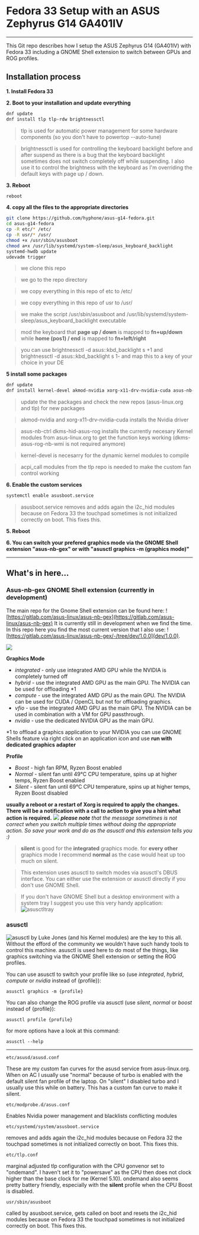 # Fedora 33 Setup with an ASUS Zephyrus G14 GA401IV

---

This Git repo describes how I setup the ASUS Zephyrus G14 (GA401IV) with Fedora 33 including a GNOME Shell extension to switch between GPUs and ROG profiles.

## Installation process

**1. Install Fedora 33**

**2. Boot to your installation and update everything**

```bash
dnf update
dnf install tlp tlp-rdw brightnessctl
```

> tlp is used for automatic power management for some hardware components (so you don't have to powertop --auto-tune)

> brightnessctl is used for controlling the keyboard backlight before and after suspend as there is a bug that the keyboard backlight sometimes does not switch completely off while suspending. I also use it to control the brightness with the keyboard as I'm overriding the default keys with page up / down.

**3. Reboot**
```bash
reboot
```

**4. copy all the files to the appropriate directories**

```bash
git clone https://github.com/hyphone/asus-g14-fedora.git
cd asus-g14-fedora
cp -R etc/* /etc/
cp -R usr/* /usr/
chmod +x /usr/sbin/asusboot
chmod a+x /usr/lib/systemd/system-sleep/asus_keyboard_backlight
systemd-hwdb update
udevadm trigger
```
> we clone this repo

> we go to the repo directory

> we copy everything in this repo of etc to /etc/

> we copy everything in this repo of usr to /usr/

> we make the script /usr/sbin/asusboot and /usr/lib/systemd/system-sleep/asus_keyboard_backlight executable

> mod the keyboard that **page up / down** is mapped to **fn+up/down** while **home (pos1) / end** is mapped to **fn+left/right**

> you can use brightnessctl -d asus::kbd_backlight s +1 and brightnessctl -d asus::kbd_backlight s 1- and map this to a key of your choice in your DE

**5 install some packages**
```bash
dnf update
dnf install kernel-devel akmod-nvidia xorg-x11-drv-nvidia-cuda asus-nb-ctrl dkms-hid-asus-rog akmod-acpi_call
```
> update the the packages and check the new repos (asus-linux.org and tlp) for new packages

> akmod-nvidia and xorg-x11-drv-nvidia-cuda installs the Nvidia driver

> asus-nb-ctrl dkms-hid-asus-rog installs the currently necesary Kernel modules from asus-linux.org to get the function keys working (dkms-asus-rog-nb-wmi is not required anymore)

> kernel-devel is necesarry for the dynamic kernel modules to compile

> acpi_call modules from the tlp repo is needed to make the custom fan control working

**6. Enable the custom services**

```bash
systemctl enable asusboot.service
```

> asusboot.service removes and adds again the i2c_hid modules because on Fedora 33 the touchpad sometimes is not initialized correctly on boot. This fixes this.

**5. Reboot**

**6. You can switch your prefered graphics mode via the GNOME Shell extension "asus-nb-gex" or with "asusctl graphics -m (graphics mode)"**

---

## What's in here...

### Asus-nb-gex GNOME Shell extension (currently in development)

The main repo for the Gnome Shell extension can be found here: ![https://gitlab.com/asus-linux/asus-nb-gex](https://gitlab.com/asus-linux/asus-nb-gex)
It is currently still in development when we find the time. In this repo here you find the most current version that I also use:
![https://gitlab.com/asus-linux/asus-nb-gex/-/tree/dev/1.0.0](dev/1.0.0).

![](https://raw.githubusercontent.com/hyphone/asus-g14-fedora/master/screenshot.png)

**Graphics Mode**

- _integrated_ - only use integrated AMD GPU while the NVIDIA is completely turned off
- _hybrid_ - use the integrated AMD GPU as the main GPU. The NVIDIA can be used for offloading *1
- _compute_ - use the integrated AMD GPU as the main GPU. The NVIDIA can be used for CUDA / OpenCL but not for offloading graphics.
- _vfio_ - use the integrated AMD GPU as the main GPU. The NVIDIA can be used in combination with a VM for GPU passthrough.
- _nvidia_ - use the dedicated NVIDIA GPU as the main GPU.

*1 to offload a graphics application to your NVIDIA you can use GNOME Shells feature via right click on an application icon and use **run with dedicated graphics adapter**

**Profile**
- _Boost_ - high fan RPM, Ryzen Boost enabled
- _Normal_ - silent fan until 49°C CPU temperature, spins up at higher temps, Ryzen Boost enabled
- _Silent_ - silent fan until 69°C CPU temperature, spins up at higher temps, Ryzen Boost disabled

**usually a reboot or a restart of Xorg is required to apply the changes. There will be a notification with a call to action to give you a hint what action is required.**
![](https://user-images.githubusercontent.com/6410852/106669281-b8d96500-65ab-11eb-9e1e-adbd0126587d.png)
_**please note** that the message sometimes is not correct when you switch multiple times without doing the appropriate action. So save your work and do as the asusctl and this extension tells you :)_

> **silent** is good for the **integrated** graphics mode. for **every other** graphics mode I recommend **normal** as the case would heat up too much on silent.

> This extension uses asusctl to switch modes via asusctl's DBUS interface. You can either use the extension or asusctl directly if you don't use GNOME Shell.

> If you don't have GNOME Shell but a desktop environment with a system tray I suggest you use this very handy application: ![asusctltray](https://github.com/Baldomo/asusctltray/)

### asusctl

![asusctl](https://gitlab.com/asus-linux/asus-nb-ctrl) by Luke Jones (and his Kernel modules) are the key to this all. Without the efford of the community we wouldn't have such handy tools to control this machine. asusctl is used here to do most of the things, like graphics switching via the GNOME Shell extension or setting the ROG profiles.

You can use asusctl to switch your profile like so (use _integrated_, _hybrid_, _compute_ or _nvidia_ instead of {profile}):
```
asusctl graphics -m {profile}
```

You can also change the ROG profile via asusctl (use _silent_, _normal_ or _boost_ instead of {profile}):
```
asusctl profile {profile}
```

for more options have a look at this command:
```
asusctl --help
```

***

```
etc/asusd/asusd.conf
```
These are my custom fan curves for the asusd service from asus-linux.org.
When on AC I usually use "normal" because of turbo is enabled with the default silent fan profile of the laptop.
On "silent" I disabled turbo and I usually use this while on battery. This has a custom fan curve to make it silent.

```
etc/modprobe.d/asus.conf
```
Enables Nvidia power management and blacklists conflicting modules


```
etc/systemd/system/asusboot.service
```
removes and adds again the i2c_hid modules because on Fedora 32 the touchpad sometimes is not initialized correctly on boot. This fixes this.

```
etc/tlp.conf
```
marginal adjusted tlp configuration with the CPU gonvenor set to "ondemand".
I haven't set it to "powersave" as the CPU then does not clock higher than the base clock for me (Kernel 5.10). ondemand also seems pretty battery friendly, especially with the **silent** profile when the CPU Boost is disabled.

```
usr/sbin/asusboot
```
called by asusboot.service, gets called on boot and resets the i2c_hid modules because on Fedora 33 the touchpad sometimes is not initialized correctly on boot. This fixes this.
